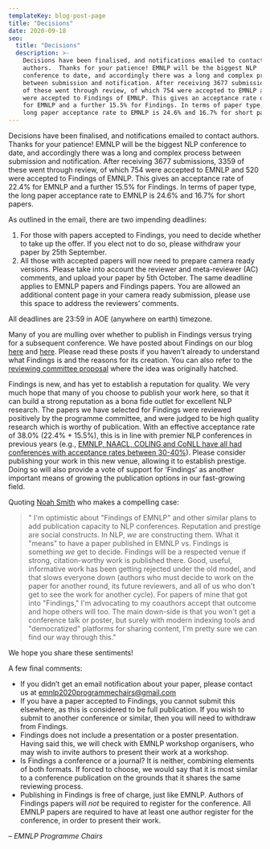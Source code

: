 ```yaml
---
templateKey: blog-post-page
title: "Decisions"
date: 2020-09-18
seo:
  title: "Decisions"
  description: >- 
    Decisions have been finalised, and notifications emailed to contact
    authors.  Thanks for your patience! EMNLP will be the biggest NLP
    conference to date, and accordingly there was a long and complex process
    between submission and notification. After receiving 3677 submissions, 3359
    of these went through review, of which 754 were accepted to EMNLP and 520
    were accepted to Findings of EMNLP. This gives an acceptance rate of 22.4%
    for EMNLP and a further 15.5% for Findings. In terms of paper type, the
    long paper acceptance rate to EMNLP is 24.6% and 16.7% for short papers.
---
```


Decisions have been finalised, and notifications emailed to contact authors.
Thanks for your patience! EMNLP will be the biggest NLP conference to date, and
accordingly there was a long and complex process between submission and
notification. After receiving 3677 submissions, 3359 of these went through
review, of which 754 were accepted to EMNLP and 520 were accepted to Findings
of EMNLP. This gives an acceptance rate of 22.4% for EMNLP and a further 15.5%
for Findings. In terms of paper type, the long paper acceptance rate to EMNLP
is 24.6% and 16.7% for short papers.


As outlined in the email, there are two impending deadlines:

1.  For those with papers accepted to Findings, you need to decide whether to take up the offer. If you elect not to do so, please withdraw your paper by 25th September.
2. All those with accepted papers will now need to prepare camera ready
versions. Please take into account the reviewer and meta-reviewer (AC)
comments, and upload your paper by 5th October. The same deadline applies to
EMNLP papers and Findings papers. You are allowed an additional content page in
your camera ready submission, please use this space to address the reviewers’
comments.


All deadlines are 23:59 in AOE (anywhere on earth) timezone.


Many of you are mulling over whether to publish in Findings versus trying for a subsequent conference. We have posted about Findings on our blog [here](https://2020.emnlp.org/blog/2020-04-19-findings-of-emnlp) and [here](https://2020.emnlp.org/blog/2020-07-30-findings-acl-response). Please read these posts if you haven’t already to understand what Findings is and the reasons for its creation. You can also refer to the [reviewing committee proposal](https://www.aclweb.org/adminwiki/index.php?title=Short-Term_Reform_Proposals_for_ACL_Reviewing#1_Establishing_ACL_Archives_.28a.k.a._Findings.29) where the idea was originally hatched.


Findings is new, and has yet to establish a reputation for quality. We very much hope that many of you choose to publish your work here, so that it can build a strong reputation as a bona fide outlet for excellent NLP research. The papers we have selected for Findings were reviewed positively by the programme committee, and were judged to be high quality research which is worthy of publication. With an effective acceptance rate of 38.0% (22.4% + 15.5%), this is in line with premier NLP conferences in previous years (e.g., [EMNLP, NAACL, COLING and CoNLL have all had conferences with acceptance rates between 30-40%](https://aclweb.org/aclwiki/Conference_acceptance_rates)). Please consider publishing your work in this new venue, allowing it to establish prestige. Doing so will also provide a vote of support for ‘Findings’ as another important means of growing the publication options in our fast-growing field.


Quoting [Noah Smith](https://twitter.com/nlpnoah/status/1305908553513754625) who makes a compelling case:
> " I'm optimistic about "Findings of EMNLP" and other similar plans to add publication capacity to NLP conferences.  Reputation and prestige are social constructs.  In NLP, *we* are constructing them.  What it "means" to have a paper published in EMNLP vs. Findings is something *we* get to decide.  Findings will be a respected venue if strong, citation-worthy work is published there.  Good, useful, informative work has been getting rejected under the old model, and that slows everyone down (authors who must decide to work on the paper for another round, its future reviewers, and all of us who don't get to see the work for another cycle).  For papers of mine that got into "Findings," I'm advocating to my coauthors accept that outcome and hope others will too.  The main down-side is that you won't get a conference talk or poster, but surely with modern indexing tools and "democratized" platforms for sharing content, I'm pretty sure we can find our way through this."

We hope you share these sentiments!


A few final comments:

* If you didn’t get an email notification about your paper, please contact us at [emnlp2020programmechairs@gmail.com](mailto:emnlp2020programmechairs@gmail.com) 
* If you have a paper accepted to Findings, you cannot submit this elsewhere, as this is considered to be full publication. If you wish to submit to another conference or similar, then you will need to withdraw from Findings. 
* Findings does not include a presentation or a poster presentation. Having said this, we will check with EMNLP workshop organisers, who may wish to invite authors to present their work at a workshop.
* Is Findings a conference or a journal? It is neither, combining elements of both formats. If forced to choose, we would say that it is most similar to a conference publication on the grounds that it shares the same reviewing process.
* Publishing in Findings is free of charge, just like EMNLP. Authors of Findings papers will _not_ be required to register for the conference. All EMNLP papers are required to have at least one author register for the conference, in order to present their work.



 – *EMNLP Programme Chairs*
